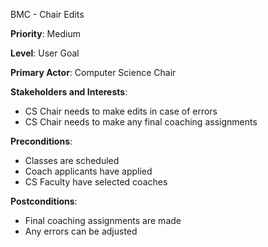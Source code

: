 BMC - Chair Edits

**Priority**: Medium

**Level**: User Goal

**Primary Actor**: Computer Science Chair

**Stakeholders and Interests**:
- CS Chair needs to make edits in case of errors
- CS Chair needs to make any final coaching assignments

**Preconditions**:
- Classes are scheduled
- Coach applicants have applied
- CS Faculty have selected coaches

**Postconditions**:
- Final coaching assignments are made
- Any errors can be adjusted